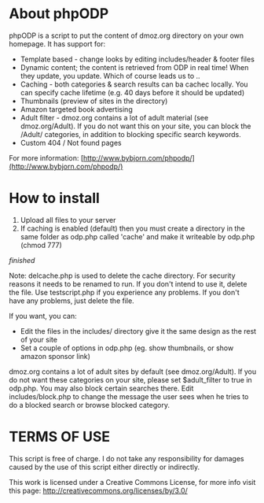 About phpODP
============
phpODP is a script to put the content of dmoz.org directory on your own homepage. It has support for:

* Template based - change looks by editing includes/header & footer files
* Dynamic content; the content is retrieved from ODP in real time! When they update, you update. Which of course leads us to ..
* Caching - both categories & search results can ba cachec locally. You can specify cache lifetime (e.g. 40 days before it should be updated)
* Thumbnails (preview of sites in the directory)
* Amazon targeted book advertising
* Adult filter - dmoz.org contains a lot of adult material (see dmoz.org/Adult). If you do not want this on your site, you can block the /Adult/ categories, in addition to blocking specific search keywords.
* Custom 404 / Not found pages 

For more information: [http://www.bybjorn.com/phpodp/](http://www.bybjorn.com/phpodp/)

How to install
==============
1. Upload all files to your server
2. If caching is enabled (default) then you must create a directory in the same folder as odp.php called 'cache' and make it writeable by odp.php (chmod 777)

*finished*

Note: delcache.php is used to delete the cache directory. For security reasons it needs to be renamed to run. If you don't intend to use it, delete the file.
Use testscript.php if you experience any problems. If you don't have any problems, just delete the file.

If you want, you can:
- Edit the files in the includes/ directory give it the same design as the rest of your site
- Set a couple of options in odp.php (eg. show thumbnails, or show amazon sponsor link)

dmoz.org contains a lot of adult sites by default (see dmoz.org/Adult). If you do not want these categories on your site, please set $adult_filter to true in odp.php.
You may also block certain searches there. Edit includes/block.php to change the message the user sees when he tries to do a blocked search or browse blocked category.

TERMS OF USE
============
This script is free of charge. I do not take any responsibility for damages caused by the use of this script either directly or indirectly.

This work is licensed under a Creative Commons License, for more info visit this page:
http://creativecommons.org/licenses/by/3.0/